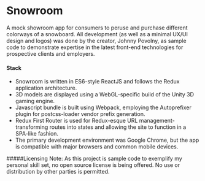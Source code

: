 # Snowroom

A mock showroom app for consumers to peruse and purchase different colorways of a snowboard. 
All development (as well as a minimal UX/UI design and logos) was done by the creator, Johnny Povolny, 
as sample code to demonstrate expertise in the latest front-end technologies for prospective clients 
and employers. 

#### Stack

* Snowroom is written in ES6-style ReactJS and follows the Redux application architecture. 
* 3D models are displayed using a WebGL-specific build of the Unity 3D gaming engine. 
* Javascript bundle is built using Webpack, employing the Autoprefixer plugin for postcss-loader vendor prefix generation.
* Redux First Router is used for Redux-esque URL management- transforming routes into states and allowing 
the site to function in a SPA-like fashion.
* The primary development environment was Google Chrome, but the app is compatible with major browsers and common mobile devices. 

#####Licensing Note:
As this project is sample code to exemplify my personal skill set, no open source license is being offered. 
No use or distribution by other parties is permitted.  
 